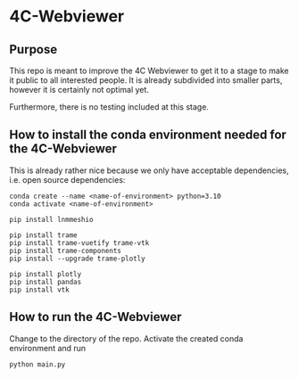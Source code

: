 # 4C-Webviewer

## Purpose

This repo is meant to improve the 4C Webviewer to get it to a stage to make it public to all interested people. It is already subdivided into smaller parts, however it is certainly not optimal yet.

Furthermore, there is no testing included at this stage.

## How to install the conda environment needed for the 4C-Webviewer

This is already rather nice because we only have acceptable dependencies, i.e. open source dependencies:

```
conda create --name <name-of-environment> python=3.10
conda activate <name-of-environment>

pip install lnmmeshio

pip install trame
pip install trame-vuetify trame-vtk
pip install trame-components
pip install --upgrade trame-plotly

pip install plotly
pip install pandas
pip install vtk
```

## How to run the 4C-Webviewer

Change to the directory of the repo. Activate the created conda environment and run

```
python main.py
```
